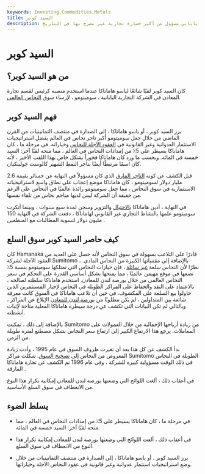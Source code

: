 ```yaml
---
keywords: Investing,Commodities,Metals
title: السيد كوبر
description: السيد كوبر هو لقب لياسو هاماناكا ، قطب نحاسي ياباني مسؤول عن أكبر خسارة تجارية غير مصرح بها في التاريخ.
---
```


# السيد كوبر
## من هو السيد كوبر؟

كان السيد كوبر لقبًا شائعًا لياسو هاماناكا عندما استخدم منصبه كرئيس لقسم تجارة المعادن في الشركة التجارية اليابانية ، سوميتومو ، لإرساء سوق [النحاس العالمي](/copper).

## فهم السيد كوبر

برز السيد كوبر ، أو ياسو هاماناكا ، إلى الصدارة في منتصف الثمانينيات من القرن الماضي من خلال جعل سوميتومو أكبر تاجر نحاس في العالم بفضل استراتيجيات الاستثمار العدوانية وغير القانونية في [العقود الآجلة للنحاس](/futures) وخياراته. في مرحلة ما ، كان هاماناكا يسيطر على 5٪ من إمدادات النحاس في العالم ، مما منحه لقبًا آخر: السيد خمسة في المائة. وبحسب ما ورد كان هاماناكا فخوراً بشكل خاص بهذا اللقب الأخير ، لأنه كان اسمًا مرتبطًا أيضًا بتاجر النفط الشهير كالوست جولبنكيان.

قبل الكشف عن كونه [التاجر المارق](/roguetrader) الذي كان مسؤولاً في النهاية عن خسائر بقيمة 2.6 مليار دولار لسوميتومو ، كان هاماناكا موضع إعجاب على نطاق واسع لاستراتيجياته الاستثمارية في سوق النحاس ، مما جعل سوميتومو رائدة عالميًا في النحاس على الرغم من حقيقة أن الشركة ليس لديها مناجم نحاس من تلقاء نفسها.

في النهاية ، أدين هاماناكا [بالاحتيال](/fraud) والتزوير وسجن لمدة سبع سنوات ، وبينما أنكرت سوميتومو علمها بالنشاط التجاري غير القانوني لهاماناكا ، دفعت الشركة في النهاية 150 مليون دولار لتسوية المطالبات مع المنظمين .

## كيف حاصر السيد كوبر سوق السلع

كان Hamanaka قادرًا على التلاعب بسهولة في سوق النحاس لأنه حصل على العديد من العقود الآجلة لشركة Sumitomo ، بالإضافة إلى مقتنياتها الكبيرة من النحاس المادي. نظرًا لأن النحاس سلعة [غير سائلة](/illiquid) ، فإن حيازات النحاس التي تمتلكها سوميتومو بنسبة 5٪ تضعها في موقع مهيمن عالميًا ، مما يمنحها بشكل أساسي القدرة على التحكم في سعر النحاس العالمي من خلال بورصة لندن للمعادن. استخدم هاماناكا سلطته لصالحه ، بالاعتماد على النقد والحفاظ على المراكز الطويلة في النحاس لإجبار المستثمرين الذين حاولوا بيع السلعة على المكشوف. في حين أن تلاعب هاماناكا في السوق كانت معرفة شائعة بين المتداولين ، لم يكن مطلوبًا من [بورصة لندن للمعادن](/londonmetalexchange) الإبلاغ عن المراكز ، وبالتالي لم تكن البيانات التي تكشف عن درجة سيطرة هاماناكا الفعلية متاحة لإثبات أنشطته.

بالإضافة إلى ذلك ، تمكنت Sumitomo من زيادة أرباحها الإجمالية من خلال العمولات على المعاملات. يرجع هذا الارتفاع الكبير إلى ارتفاع سعر النحاس بشكل مصطنع لفترة طويلة من الزمن.

بدأ الكشف عن كل هذا بعد أن تغيرت ظروف السوق في عام 1995 ، وأدت زيادة المعروض من النحاس إلى [تصحيح السوق](/correction). شكلت مراكز Sumitomo الطويلة في النحاس في ذلك الوقت مسؤولية كبيرة للشركة ، وفي عام 1996 تم الكشف عن تجارة هاماناكا المارقة .

في أعقاب ذلك ، ألغت اللوائح التي وضعتها بورصة لندن للمعادن إمكانية تكرار هذا النوع من الانعطاف في سوق السلع الأساسية.

## يسلط الضوء

- في مرحلة ما ، كان هاماناكا يسيطر على 5٪ من إمدادات النحاس في العالم ، مما منحه لقبًا آخر: السيد خمسة في المائة.

- في أعقاب ذلك ، ألغت اللوائح التي وضعتها بورصة لندن للمعادن إمكانية تكرار هذا النوع من الانعطاف في سوق السلع.

- برز السيد كوبر ، أو ياسو هاماناكا ، إلى الصدارة في منتصف الثمانينيات من خلال وضع استراتيجيات استثمار عدوانية وغير قانونية في عقود النحاس الآجلة وخياراتها.

